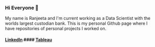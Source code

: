 ### Hi Everyone 👋

My name is Ranjeeta and I'm current working as a Data Scientist with the worlds largest custodian bank.
This is my personal Github page where I have repositories of personal projects I worked on.

#### [LinkedIn](https://www.linkedin.com/in/ranjeeta-bhattacharya-91177b5/) #### [Tableau](https://public.tableau.com/app/profile/ranjeeta.bhattacharya#!/)

<!--
**ranjeetabh/ranjeetabh** is a ✨ _special_ ✨ repository because its `README.md` (this file) appears on your GitHub profile.

Here are some ideas to get you started:

- 🔭 I’m currently working on ...
- 🌱 I’m currently learning ...
- 👯 I’m looking to collaborate on ...
- 🤔 I’m looking for help with ...
- 💬 Ask me about ...
- 📫 How to reach me: ...
- 😄 Pronouns: ...
- ⚡ Fun fact: ...
-->

